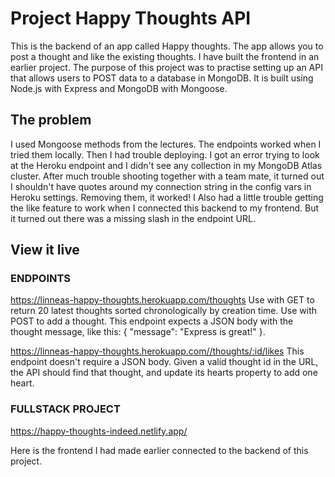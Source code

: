 # Project Happy Thoughts API

This is the backend of an app called Happy thoughts. The app allows you to post a thought and like the existing thoughts. I have built the frontend in an earlier project. The purpose of this project was to practise setting up an API that allows users to POST data to a database in MongoDB. It is built using Node.js with Express and MongoDB with Mongoose.

## The problem

I used Mongoose methods from the lectures. The endpoints worked when I tried them locally. Then I had trouble deploying. I got an error trying to look at the Heroku endpoint and I didn't see any collection in my MongoDB Atlas cluster. After much trouble shooting together with a team mate, it turned out I shouldn't have quotes around my connection string in the config vars in Heroku settings. Removing them, it worked! I Also had a little trouble getting the like feature to work when I connected this backend to my frontend. But it turned out there was a missing slash in the endpoint URL.

## View it live

### ENDPOINTS

https://linneas-happy-thoughts.herokuapp.com/thoughts 
Use with GET to return 20 latest thoughts sorted chronologically by creation time.
Use with POST to add a thought. This endpoint expects a JSON body with the thought message, like this: { "message": "Express is great!" }.

https://linneas-happy-thoughts.herokuapp.com//thoughts/:id/likes
This endpoint doesn't require a JSON body. Given a valid thought id in the URL, the API should find that thought, and update its hearts property to add one heart.

### FULLSTACK PROJECT
https://happy-thoughts-indeed.netlify.app/ 

Here is the frontend I had made earlier connected to the backend of this project.


